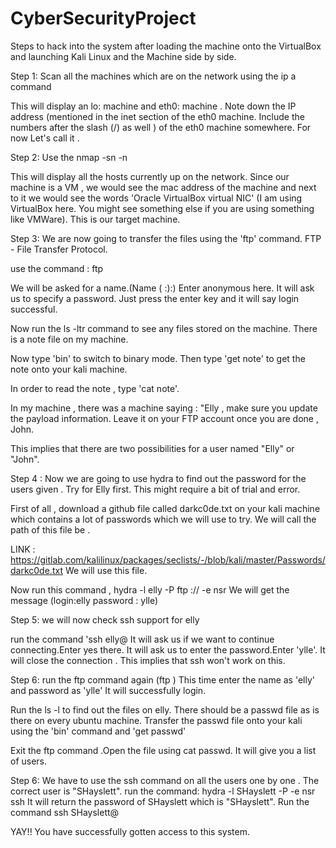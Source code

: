 # CyberSecurityProject
Steps to hack into the system after loading the machine onto the VirtualBox and launching Kali Linux and the Machine side by side.

Step 1: Scan all the machines which are on the network using the ip a command

This will display an lo: machine and eth0: machine . Note down the IP address (mentioned in the inet section of the eth0 machine. Include the numbers after the slash (/) as well ) of the eth0 machine somewhere. For now Let's call it <IP>.

Step 2: Use the nmap -sn -n <IP> 

This will display all the hosts currently up on the network. Since our machine is a VM , we would see the mac address of the machine and next to it we would see the words 'Oracle VirtualBox virtual NIC' (I am using VirtualBox here. You might see something else if you are using something like VMWare). This is our target machine.

Step 3: We are now going to transfer the files using the 'ftp' command. FTP - File Transfer Protocol.

use the command : ftp <IP>

We will be asked for a name.(Name ( <IP>:<kali username>):)
Enter anonymous here. It will ask us to specify a password. Just press the enter key and it will say login successful. 

Now run the ls -ltr command to see any files stored on the machine. There is a note file on my machine. 

Now type 'bin' to switch to binary mode. Then type 'get note' to get the note onto your kali machine.

In order to read the note , type 'cat note'.

In my machine , there was a machine saying : "Elly , make sure you update the payload information. Leave it on your FTP account once you are done , John. 

This implies that there are two possibilities for a user named "Elly" or "John". 



Step 4 : Now we are going to use hydra to find out the password for the users given . Try for Elly first. This might require a bit of trial and error.

First of all , download a github file called darkc0de.txt on your kali machine which contains a lot of passwords which we will use to try. We will call the path of this file be <pathdark>.

LINK : https://gitlab.com/kalilinux/packages/seclists/-/blob/kali/master/Passwords/darkc0de.txt
We will use this file.

Now run this command , hydra -l elly -P <pathdark> ftp ://<IP> -e nsr
We will get the message (login:elly password : ylle)


Step 5: we will now check ssh support for elly

run the command 'ssh elly@<IP>
It will ask us if we want to continue connecting.Enter yes there. It will ask us to enter the password.Enter 'ylle'.
It will close the connection . This implies that ssh won't work on this.


Step 6: run the ftp command again (ftp <IP>)
This time enter the name as 'elly' and password as 'ylle'
It will successfully login.

Run the ls -l to find out the files on elly. There should be a passwd file as is there on every ubuntu machine.
Transfer the passwd file onto your kali using the 'bin' command and 'get passwd'

Exit the ftp command .Open the file using cat passwd. It will give you a list of users.


Step 6: We have to use the ssh command on all the users one by one . The correct user is "SHayslett".
run the command:
hydra -l SHayslett -P <pathdark> -e nsr <IP> ssh
It will return the password of SHayslett which is "SHayslett".
Run the command ssh SHayslett@<IP>


YAY!! You have successfully gotten access to this system.
